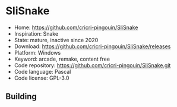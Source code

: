 # SliSnake

- Home: https://github.com/cricri-pingouin/SliSnake
- Inspiration: Snake
- State: mature, inactive since 2020
- Download: https://github.com/cricri-pingouin/SliSnake/releases
- Platform: Windows
- Keyword: arcade, remake, content free
- Code repository: https://github.com/cricri-pingouin/SliSnake.git
- Code language: Pascal
- Code license: GPL-3.0

## Building
